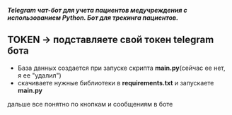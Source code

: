 ***Telegram чат-бот для учета пациентов медучреждения с использованием Python.
Бот для трекинга пациентов.*** 


## TOKEN -> подставляете свой токен telegram бота


- База данных создается при запуске скрипта **main.py**(сейчас ее нет, я ее "удалил")
- скачиваете нужные библиотеки в **requirements.txt** и запускаете **main.py**

дальше все понятно по кнопкам и сообщениям в боте 


